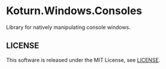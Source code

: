 Koturn.Windows.Consoles
=======================

Library for natively manipulating console windows.

## LICENSE

This software is released under the MIT License, see [LICENSE](LICENSE "LICENSE").

